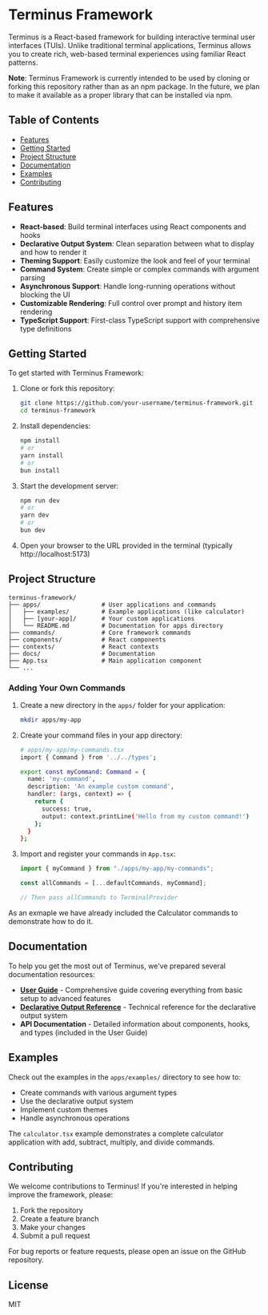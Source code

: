 # Terminus Framework

Terminus is a React-based framework for building interactive terminal user interfaces (TUIs). Unlike traditional terminal applications, Terminus allows you to create rich, web-based terminal experiences using familiar React patterns.

**Note**: Terminus Framework is currently intended to be used by cloning or forking this repository rather than as an npm package. In the future, we plan to make it available as a proper library that can be installed via npm.

## Table of Contents

- [Features](#features)
- [Getting Started](#getting-started)
- [Project Structure](#project-structure)
- [Documentation](#documentation)
- [Examples](#examples)
- [Contributing](#contributing)

## Features

- **React-based**: Build terminal interfaces using React components and hooks
- **Declarative Output System**: Clean separation between what to display and how to render it
- **Theming Support**: Easily customize the look and feel of your terminal
- **Command System**: Create simple or complex commands with argument parsing
- **Asynchronous Support**: Handle long-running operations without blocking the UI
- **Customizable Rendering**: Full control over prompt and history item rendering
- **TypeScript Support**: First-class TypeScript support with comprehensive type definitions

## Getting Started

To get started with Terminus Framework:

1. Clone or fork this repository:

   ```bash
   git clone https://github.com/your-username/terminus-framework.git
   cd terminus-framework
   ```

2. Install dependencies:

   ```bash
   npm install
   # or
   yarn install
   # or
   bun install
   ```

3. Start the development server:

   ```bash
   npm run dev
   # or
   yarn dev
   # or
   bun dev
   ```

4. Open your browser to the URL provided in the terminal (typically http://localhost:5173)

## Project Structure

```
terminus-framework/
├── apps/                 # User applications and commands
│   ├── examples/         # Example applications (like calculator)
│   ├── [your-app]/       # Your custom applications
│   └── README.md         # Documentation for apps directory
├── commands/             # Core framework commands
├── components/           # React components
├── contexts/             # React contexts
├── docs/                 # Documentation
├── App.tsx               # Main application component
└── ...
```

### Adding Your Own Commands

1. Create a new directory in the `apps/` folder for your application:

   ```bash
   mkdir apps/my-app
   ```

2. Create your command files in your app directory:

   ```bash
   # apps/my-app/my-commands.tsx
   import { Command } from '../../types';

   export const myCommand: Command = {
     name: 'my-command',
     description: 'An example custom command',
     handler: (args, context) => {
       return {
         success: true,
         output: context.printLine('Hello from my custom command!')
       };
     }
   };
   ```

3. Import and register your commands in `App.tsx`:

   ```typescript
   import { myCommand } from "./apps/my-app/my-commands";

   const allCommands = [...defaultCommands, myCommand];

   // Then pass allCommands to TerminalProvider
   ```

As an exmaple we have already included the Calculator commands to demonstrate how to do it.

## Documentation

To help you get the most out of Terminus, we've prepared several documentation resources:

- **[User Guide](./docs/UserGuide.md)** - Comprehensive guide covering everything from basic setup to advanced features
- **[Declarative Output Reference](./docs/declarative_output.md)** - Technical reference for the declarative output system
- **API Documentation** - Detailed information about components, hooks, and types (included in the User Guide)

## Examples

Check out the examples in the `apps/examples/` directory to see how to:

- Create commands with various argument types
- Use the declarative output system
- Implement custom themes
- Handle asynchronous operations

The `calculator.tsx` example demonstrates a complete calculator application with add, subtract, multiply, and divide commands.

## Contributing

We welcome contributions to Terminus! If you're interested in helping improve the framework, please:

1. Fork the repository
2. Create a feature branch
3. Make your changes
4. Submit a pull request

For bug reports or feature requests, please open an issue on the GitHub repository.

## License

MIT
